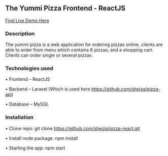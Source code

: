 ## The Yummi Pizza Frontend - ReactJS

[Find Live Demo Here](https://pizzayummyy.herokuapp.com/)

### Description

The yummi pizza is a web application for ordering pizzas online, clients are able to order from menu which contains 8 pizzas, and a shopping cart. Clients can order single or several pizzas.

### Technologies used 
• Frontend – ReactJS 

• Backend – Laravel (Which is used here https://github.com/shejza/pizza-api)

• Database – MySQL

### Installation
• Clone repo: git clone https://github.com/shejza/pizza-react.git

• Install node package: npm install

• Starting the app: npm start 
